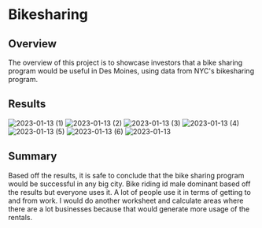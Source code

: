# Bikesharing

## Overview
The overview of this project is to showcase investors that a bike sharing program would be useful in Des Moines, using data from NYC's bikesharing program.

## Results
![2023-01-13 (1)](https://user-images.githubusercontent.com/111711885/212290456-b2c168d0-1df4-4c7e-bcbd-98f41af2caf1.png)
![2023-01-13 (2)](https://user-images.githubusercontent.com/111711885/212290485-3d61cbd5-93ef-4ed0-8c33-b4ceee1cb0a6.png)
![2023-01-13 (3)](https://user-images.githubusercontent.com/111711885/212290521-a4cb3d76-8468-449b-b72e-723c2e3f276c.png)
![2023-01-13 (4)](https://user-images.githubusercontent.com/111711885/212290544-255a4073-d2ff-404a-ade0-ae5d9b0880b7.png)
![2023-01-13 (5)](https://user-images.githubusercontent.com/111711885/212290572-8f3216ac-9354-4cd5-b33e-84d1c745b829.png)
![2023-01-13 (6)](https://user-images.githubusercontent.com/111711885/212290599-15f66a24-fac1-4be8-aac1-4bb6053ad60c.png)
![2023-01-13](https://user-images.githubusercontent.com/111711885/212290636-183d96d3-cce6-4c0e-93e9-bb1743f766aa.png)

## Summary
Based off the results, it is safe to conclude that the bike sharing program would be successful in any big city. Bike riding id male dominant based off the results but everyone uses it. A lot of people use it in terms of getting to and from work. I would do another worksheet and calculate areas where there are a lot businesses because that would generate more usage of the rentals.
